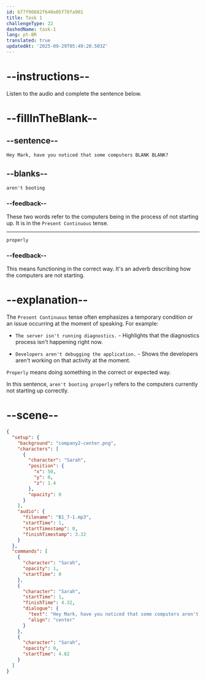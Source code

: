 ```yaml
---
id: 677f90882f640e05f78fa901
title: Task 1
challengeType: 22
dashedName: task-1
lang: pt-BR
translated: true
updatedAt: '2025-09-29T05:49:20.503Z'
---
```


<!-- (audio) Sarah: Hey Mark, have you noticed that some computers aren't booting properly? -->

# --instructions--

Listen to the audio and complete the sentence below.

# --fillInTheBlank--

## --sentence--

`Hey Mark, have you noticed that some computers BLANK BLANK?`

## --blanks--

`aren't booting`

### --feedback--

These two words refer to the computers being in the process of not starting up. It is in the `Present Continuous` tense.

---

`properly`

### --feedback--

This means functioning in the correct way. It's an adverb describing how the computers are not starting.

# --explanation--

The `Present Continuous` tense often emphasizes a temporary condition or an issue occurring at the moment of speaking. For example:

- `The server isn't running diagnostics.` - Highlights that the diagnostics process isn't happening right now.

- `Developers aren't debugging the application.` - Shows the developers aren't working on that activity at the moment.

`Properly` means doing something in the correct or expected way.

In this sentence, `aren't booting properly` refers to the computers currently not starting up correctly.

# --scene--

```json
{
  "setup": {
    "background": "company2-center.png",
    "characters": [
      {
        "character": "Sarah",
        "position": {
          "x": 50,
          "y": 0,
          "z": 1.4
        },
        "opacity": 0
      }
    ],
    "audio": {
      "filename": "B1_7-1.mp3",
      "startTime": 1,
      "startTimestamp": 0,
      "finishTimestamp": 3.32
    }
  },
  "commands": [
    {
      "character": "Sarah",
      "opacity": 1,
      "startTime": 0
    },
    {
      "character": "Sarah",
      "startTime": 1,
      "finishTime": 4.32,
      "dialogue": {
        "text": "Hey Mark, have you noticed that some computers aren't booting properly?",
        "align": "center"
      }
    },
    {
      "character": "Sarah",
      "opacity": 0,
      "startTime": 4.82
    }
  ]
}
```
